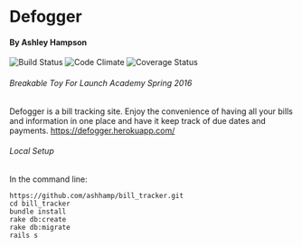 # Defogger
#### By Ashley Hampson


![Build Status](https://codeship.com/projects/a2171c80-dcc9-0133-f4d3-0a7d4da1657a/status?branch=master)
![Code Climate](https://codeclimate.com/github/ashhamp/bill_tracker.png)
![Coverage Status](https://coveralls.io/repos/ashhamp/bill_tracker/badge.png)

###### Breakable Toy For Launch Academy Spring 2016

Defogger is a bill tracking site. Enjoy the convenience of having all your bills and information in one place and have it keep track of due dates and payments. https://defogger.herokuapp.com/

###### Local Setup
In the command line:
```
https://github.com/ashhamp/bill_tracker.git
cd bill_tracker
bundle install
rake db:create
rake db:migrate
rails s
```




